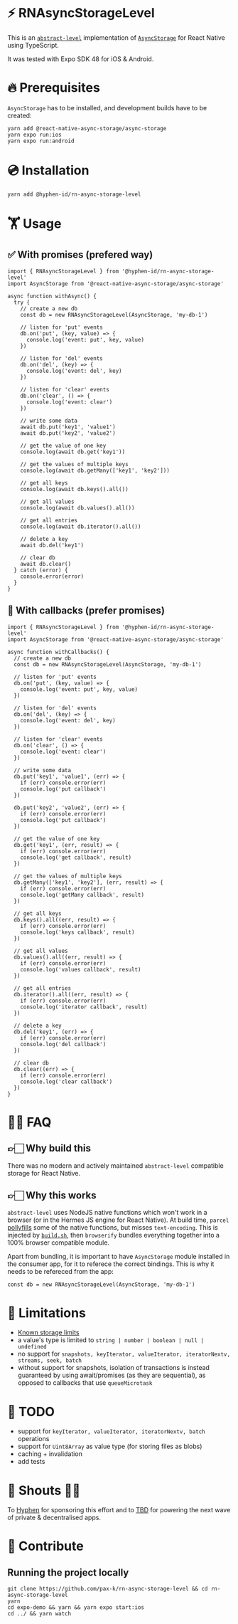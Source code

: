 # ⚡️ RNAsyncStorageLevel

This is an [`abstract-level`](https://github.com/Level/abstract-level) implementation of [`AsyncStorage`](https://react-native-async-storage.github.io/async-storage/) for React Native using TypeScript.

It was tested with Expo SDK 48 for iOS & Android.

# 🔥 Prerequisites

`AsyncStorage` has to be installed, and development builds have to be created:

```
yarn add @react-native-async-storage/async-storage
yarn expo run:ios
yarn expo run:android
```

# 💿 Installation

```
yarn add @hyphen-id/rn-async-storage-level
```

# 🏋️ Usage

## ✅ With promises (prefered way)

```
import { RNAsyncStorageLevel } from '@hyphen-id/rn-async-storage-level'
import AsyncStorage from '@react-native-async-storage/async-storage'

async function withAsync() {
  try {
    // create a new db
    const db = new RNAsyncStorageLevel(AsyncStorage, 'my-db-1')

    // listen for 'put' events
    db.on('put', (key, value) => {
      console.log('event: put', key, value)
    })

    // listen for 'del' events
    db.on('del', (key) => {
      console.log('event: del', key)
    })

    // listen for 'clear' events
    db.on('clear', () => {
      console.log('event: clear')
    })

    // write some data
    await db.put('key1', 'value1')
    await db.put('key2', 'value2')

    // get the value of one key
    console.log(await db.get('key1'))

    // get the values of multiple keys
    console.log(await db.getMany(['key1', 'key2']))

    // get all keys
    console.log(await db.keys().all())

    // get all values
    console.log(await db.values().all())

    // get all entries
    console.log(await db.iterator().all())

    // delete a key
    await db.del('key1')

    // clear db
    await db.clear()
  } catch (error) {
    console.error(error)
  }
}

```

## 🌝 With callbacks (prefer promises)

```
import { RNAsyncStorageLevel } from '@hyphen-id/rn-async-storage-level'
import AsyncStorage from '@react-native-async-storage/async-storage'

async function withCallbacks() {
  // create a new db
  const db = new RNAsyncStorageLevel(AsyncStorage, 'my-db-1')

  // listen for 'put' events
  db.on('put', (key, value) => {
    console.log('event: put', key, value)
  })

  // listen for 'del' events
  db.on('del', (key) => {
    console.log('event: del', key)
  })

  // listen for 'clear' events
  db.on('clear', () => {
    console.log('event: clear')
  })

  // write some data
  db.put('key1', 'value1', (err) => {
    if (err) console.error(err)
    console.log('put callback')
  })

  db.put('key2', 'value2', (err) => {
    if (err) console.error(err)
    console.log('put callback')
  })

  // get the value of one key
  db.get('key1', (err, result) => {
    if (err) console.error(err)
    console.log('get callback', result)
  })

  // get the values of multiple keys
  db.getMany(['key1', 'key2'], (err, result) => {
    if (err) console.error(err)
    console.log('getMany callback', result)
  })

  // get all keys
  db.keys().all((err, result) => {
    if (err) console.error(err)
    console.log('keys callback', result)
  })

  // get all values
  db.values().all((err, result) => {
    if (err) console.error(err)
    console.log('values callback', result)
  })

  // get all entries
  db.iterator().all((err, result) => {
    if (err) console.error(err)
    console.log('iterator callback', result)
  })

  // delete a key
  db.del('key1', (err) => {
    if (err) console.error(err)
    console.log('del callback')
  })

  // clear db
  db.clear((err) => {
    if (err) console.error(err)
    console.log('clear callback')
  })
}

```

# 🙋‍♂️ FAQ

## 👉🏻 Why build this

There was no modern and actively maintained `abstract-level` compatible storage for React Native.

## 👉🏻 Why this works

`abstract-level` uses NodeJS native functions which won't work in a browser (or in the Hermes JS engine for React Native). At build time, `parcel` [pollyfills](https://parceljs.org/features/node-emulation#polyfilling-%26-excluding-builtin-node-modules) some of the native functions, but misses `text-encoding`. This is injected by [`build.sh`](build.sh), then `browserify` bundles everything together into a 100% browser compatible module.

Apart from bundling, it is important to have `AsyncStorage` module installed in the consumer app, for it to referece the correct bindings. This is why it needs to be refereced from the app:

```
const db = new RNAsyncStorageLevel(AsyncStorage, 'my-db-1')
```

# 🚧 Limitations

- [Known storage limits](https://react-native-async-storage.github.io/async-storage/docs/limits)
- a value's type is limited to `string | number | boolean | null | undefined`
- no support for `snapshots, keyIterator, valueIterator, iteratorNextv, streams, seek, batch`
- without support for snapshots, isolation of transactions is instead guaranteed by using await/promises (as they are sequential), as opposed to callbacks that use `queueMicrotask`

# 👷 TODO

- support for `keyIterator, valueIterator, iteratorNextv, batch` operations
- support for `Uint8Array` as value type (for storing files as blobs)
- caching + invalidation
- add tests

# 🌈 Shouts 👏🏻

To [Hyphen](https://hyphen.id/) for sponsoring this effort and to [TBD](https://www.tbd.website/) for powering the next wave of private & decentralised apps.

# 👋 Contribute

## Running the project locally

```
git clone https://github.com/pax-k/rn-async-storage-level && cd rn-async-storage-level
yarn
cd expo-demo && yarn && yarn expo start:ios
cd ../ && yarn watch
```
